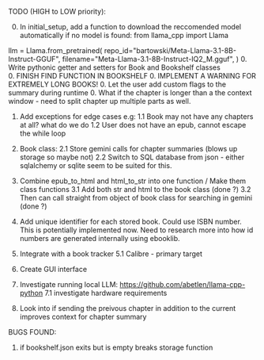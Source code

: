 TODO (HIGH to LOW priority): 

0. In initial_setup, add a function to download the reccomended model automatically if no model is found:
from llama_cpp import Llama

llm = Llama.from_pretrained(
	repo_id="bartowski/Meta-Llama-3.1-8B-Instruct-GGUF",
	filename="Meta-Llama-3.1-8B-Instruct-IQ2_M.gguf",
)
0. Write pythonic getter and setters for Book and Bookshelf classes  
0. FINISH FIND FUNCTION IN BOOKSHELF
0. IMPLEMENT A WARNING FOR EXTREMELY LONG BOOKS!
0. Let the user add custom flags to the summary during runtime
0. What if the chapter is longer than a the context window - need to split chapter up multiple parts as well.

1. Add exceptions for edge cases e.g:
    1.1 Book may not have any chapters at all? what do we do
    1.2 User does not have an epub, cannot escape the while loop

2. Book class:
    2.1 Store gemini calls for chapter summaries (blows up storage so maybe not)
    2.2 Switch to SQL database from json - either sqlalchemy or sqlite seem to be suited for this.

3. Combine epub_to_html and html_to_str into one function / Make them class functions
    3.1 Add both str and html to the book class (done ?)
    3.2 Then can call straight from object of book class for searching in gemini (done ?)
    
4. Add unique identifier for each stored book. Could use ISBN number.
    This is potentially implemented now. Need to research more into how id numbers are generated internally using ebooklib.

5. Integrate with a book tracker
    5.1 Calibre - primary target


6. Create GUI interface 

7. Investigate running local LLM: https://github.com/abetlen/llama-cpp-python
    7.1 investigate hardware requirements

8. Look into if sending the preivous chapter in addition to the current improves context for chapter summary 

BUGS FOUND:
1. if bookshelf.json exits but is empty breaks storage function